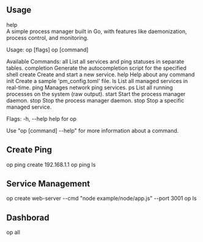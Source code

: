 ## Usage

help  
A simple process manager built in Go, with features like daemonization, process control, and monitoring.

Usage:
op [flags]
op [command]

Available Commands:
all List all services and ping statuses in separate tables.
completion Generate the autocompletion script for the specified shell
create Create and start a new service.
help Help about any command
init Create a sample 'pm_config.toml' file.
ls List all managed services in real-time.
ping Manages network ping services.
ps List all running processes on the system (raw output).
start Start the process manager daemon.
stop Stop the process manager daemon.
stop Stop a specific managed service.

Flags:
-h, --help help for op

Use "op [command] --help" for more information about a command.

## Create Ping

op ping create 192.168.1.1
op ping ls

## Service Management

op create web-server --cmd "node example/node/app.js" --port 3001
op ls

## Dashborad

op all

